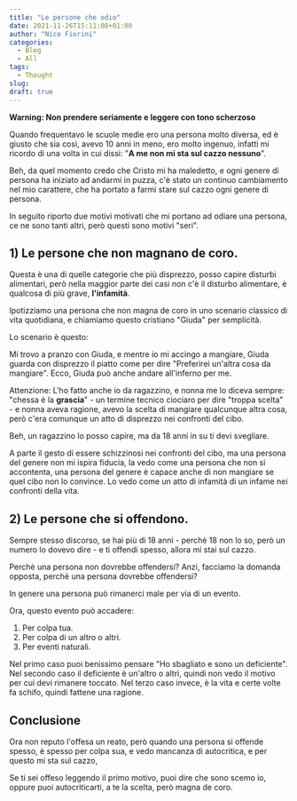 ```yaml
---
title: "Le persone che odio"
date: 2021-11-26T15:11:08+01:00
author: "Nico Fiorini"
categories: 
  - Blog
  - All
tags: 
  - Thought
slug: 
draft: true
---
```


**Warning: Non prendere seriamente e leggere con tono scherzoso**

Quando frequentavo le scuole medie ero una persona molto diversa,
ed è giusto che sia così, avevo 10 anni in meno, ero molto ingenuo,
infatti mi ricordo di una volta in cui dissi:
"**A me non mi sta sul cazzo nessuno**". 

Beh, da quel momento credo che Cristo mi ha maledetto,
e ogni genere di persona ha iniziato ad andarmi in puzza, c'è stato un continuo cambiamento nel mio carattere,
che ha portato a farmi stare sul cazzo ogni genere di persona.

In seguito riporto due motivi motivati che mi portano ad odiare una persona, ce ne sono tanti altri,
però questi sono motivi "seri".  

## 1) Le persone che non magnano de coro.

Questa è una di quelle categorie che più disprezzo, posso capire disturbi alimentari,
però nella maggior parte dei casi non c'è il disturbo alimentare, è qualcosa di più grave, **l'infamità**.

Ipotizziamo una persona che non magna de coro in uno scenario classico di vita quotidiana, e chiamiamo questo
cristiano "Giuda" per semplicità.

Lo scenario è questo: 

Mi trovo a pranzo con Giuda, e mentre io mi accingo a mangiare, Giuda guarda con disprezzo il piatto
come per dire "Preferirei un'altra cosa da mangiare". Ecco, Giuda può anche andare all'inferno per me.

Attenzione: L'ho fatto anche io da ragazzino, e nonna me lo diceva sempre: "chessa è la **grascia**"
 \- un termine tecnico ciociaro per dire "troppa scelta" - e nonna aveva ragione, avevo la scelta di
mangiare qualcunque altra cosa, però c'era comunque un atto di disprezzo nei confronti del cibo.

Beh, un ragazzino lo posso capire, ma da 18 anni in su ti devi svegliare.

A parte il gesto di essere schizzinosi nei confronti del cibo, ma una persona del genere non mi
ispira fiducia, la vedo come una persona che non si accontenta, una persona del genere è capace anche di non 
mangiare se quel cibo non lo convince. Lo vedo come un atto di infamità di un infame nei confronti della vita.


## 2) Le persone che si offendono.

Sempre stesso discorso, se hai più di 18 anni - perchè 18 non lo so, però un numero lo dovevo dire -
e ti offendi spesso, allora mi stai sul cazzo.

Perchè una persona non dovrebbe offendersi? Anzi, facciamo la domanda opposta, perchè una persona
dovrebbe offendersi?

In genere una persona può rimanerci male per via di un evento. 

Ora, questo evento può accadere:
1. Per colpa tua.
2. Per colpa di un altro o altri.
3. Per eventi naturali.

Nel primo caso puoi benissimo pensare "Ho sbagliato e sono un deficiente". 
Nel secondo caso il deficiente è un'altro o altri, quindi non vedo il motivo per cui
devi rimanere toccato. 
Nel terzo caso invece, è la vita e certe volte fa schifo, quindi fattene una ragione.

## Conclusione

Ora non reputo l'offesa un reato, però quando una persona si offende spesso, è
spesso per colpa sua, e vedo mancanza di autocritica, e per questo mi sta sul cazzo,

Se ti sei offeso leggendo il primo motivo, puoi dire che sono scemo io,
oppure puoi autocriticarti, a te la scelta, però magna de coro.

